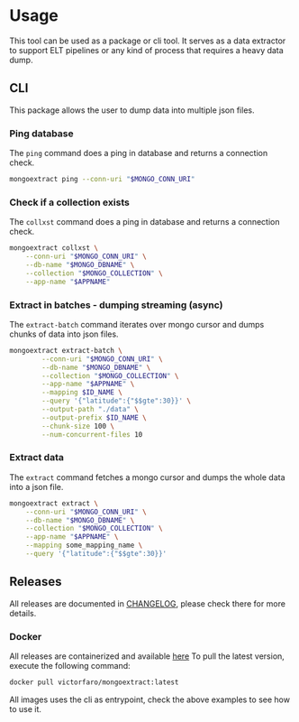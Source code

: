 # Usage
This tool can be used as a package or cli tool.
It serves as a data extractor to support ELT pipelines or any kind of process that requires a heavy data dump.

## CLI

This package allows the user to dump data into multiple json files.

### Ping database
The `ping` command does a ping in database and returns a connection check.


```bash
mongoextract ping --conn-uri "$MONGO_CONN_URI"
```

### Check if a collection exists
The `collxst` command does a ping in database and returns a connection check.


```bash
mongoextract collxst \
	--conn-uri "$MONGO_CONN_URI" \
	--db-name "$MONGO_DBNAME" \
	--collection "$MONGO_COLLECTION" \
	--app-name "$APPNAME"
```


### Extract in batches - dumping streaming (async)
The `extract-batch` command iterates over mongo cursor and dumps chunks of data into json files.


```bash
mongoextract extract-batch \
		--conn-uri "$MONGO_CONN_URI" \
		--db-name "$MONGO_DBNAME" \
		--collection "$MONGO_COLLECTION" \
		--app-name "$APPNAME" \
		--mapping $ID_NAME \
		--query '{"latitude":{"$$gte":30}}' \
		--output-path "./data" \
		--output-prefix $ID_NAME \
		--chunk-size 100 \
		--num-concurrent-files 10
```

### Extract data
The `extract` command fetches a mongo cursor and dumps the whole data into a json file.


```bash
mongoextract extract \
	--conn-uri "$MONGO_CONN_URI" \
	--db-name "$MONGO_DBNAME" \
	--collection "$MONGO_COLLECTION" \
	--app-name "$APPNAME" \
	--mapping some_mapping_name \
	--query '{"latitude":{"$$gte":30}}'
```


## Releases
All releases are documented in [CHANGELOG](CHANGELOG.md), please check there for more details.


### Docker
All releases are containerized and available [here](https://hub.docker.com/r/victorfaro/mongoextract)
To pull the latest version, execute the following command:

```bash
docker pull victorfaro/mongoextract:latest
```

All images uses the cli as entrypoint, check the above examples to see how to use it.
